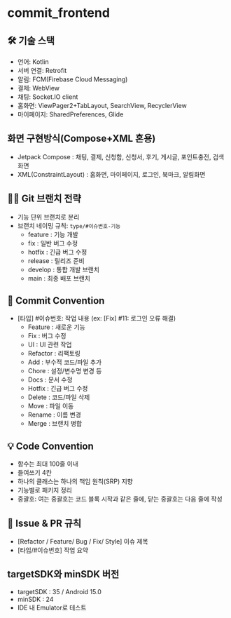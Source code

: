 # commit_frontend

## 🛠 기술 스택
- 언어: Kotlin
- 서버 연결: Retrofit
- 알림: FCM(Firebase Cloud Messaging)
- 결제: WebView
- 채팅: Socket.IO client
- 홈화면: ViewPager2+TabLayout, SearchView, RecyclerView
- 마이페이지: SharedPreferences, Glide

 ## 화면 구현방식(Compose+XML 혼용)
 - Jetpack Compose : 채팅, 결제, 신청함, 신청서, 후기, 게시글, 포인트충전, 검색화면
 - XML(ConstraintLayout) : 홈화면, 마이페이지, 로그인, 북마크, 알림화면

## 🧑‍💻 Git 브랜치 전략
- 기능 단위 브랜치로 분리
- 브랜치 네이밍 규칙: `type/#이슈번호-기능`
  - feature	: 기능 개발
  - fix	: 일반 버그 수정
  - hotfix : 긴급 버그 수정
  - release	: 릴리즈 준비
  - develop	: 통합 개발 브랜치
  - main	: 최종 배포 브랜치

## 💬 Commit Convention
- [타입] #이슈번호: 작업 내용 (ex: [Fix] #11: 로그인 오류 해결)
  - Feature	: 새로운 기능
  - Fix	: 버그 수정
  - UI : UI 관련 작업
  - Refactor :	리팩토링
  - Add : 부수적 코드/파일 추가
  - Chore :	설정/변수명 변경 등
  - Docs :	문서 수정
  - Hotfix :	긴급 버그 수정
  - Delete :	코드/파일 삭제
  - Move :	파일 이동
  - Rename :	이름 변경
  - Merge :	브랜치 병합

## 💡 Code Convention
- 함수는 최대 100줄 이내
- 들여쓰기 4칸
- 하나의 클래스는 하나의 책임 원칙(SRP) 지향
- 기능별로 패키지 정리
- 중괄호: 여는 중괄호는 코드 블록 시작과 같은 줄에, 닫는 중괄호는 다음 줄에 작성

## 🧾 Issue & PR 규칙
- [Refactor / Feature/ Bug / Fix/ Style] 이슈 제목
- [타입/#이슈번호] 작업 요약

## targetSDK와 minSDK 버전
- targetSDK : 35 / Android 15.0
- minSDK : 24
- IDE 내 Emulator로 테스트

